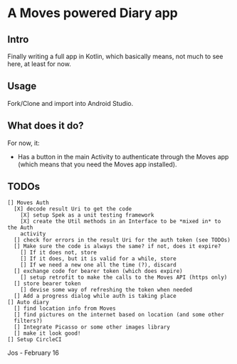 # A Moves powered Diary app

## Intro
Finally writing a full app in Kotlin, which basically means, not much to see here,
at least for now.

## Usage
Fork/Clone and import into Android Studio.

## What does it do?
For now, it:

  - Has a button in the main Activity to authenticate through the Moves app
      (which means that you need the Moves app installed).

## TODOs

    [] Moves Auth
      [X] decode result Uri to get the code
        [X] setup Spek as a unit testing framework
        [X] create the Util methods in an Interface to be *mixed in* to the Auth
        activity
      [] check for errors in the result Uri for the auth token (see TODOs)
      [] Make sure the code is always the same? if not, does it expire?
        [] If it does not, store
        [] If it does, but it is valid for a while, store
        [] If we need a new one all the time (?), discard
      [] exchange code for bearer token (which does expire)
        [] setup retrofit to make the calls to the Moves API (https only)
      [] store bearer token
        [] devise some way of refreshing the token when needed
      [] Add a progress dialog while auth is taking place
    [] Auto diary
      [] find location info from Moves
      [] find pictures on the internet based on location (and some other
      filters?)
      [] Integrate Picasso or some other images library
      [] make it look good!
    [] Setup CircleCI


Jos - February 16
